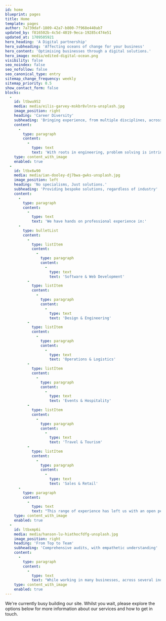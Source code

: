 ```yaml
---
id: home
blueprint: pages
title: Home
template: pages
author: 7a739daf-1809-42a7-b800-7f968e440ab7
updated_by: f816502b-4c5d-4019-9eca-19285c474e51
updated_at: 1709505921
hero_heading: 'A Digital partnership'
hero_subheading: 'Affecting oceans of change for your business'
hero_content: 'Optimising businesses through a digital solutions.'
hero_image: media/edited-digital-ocean.png
visibility: false
seo_noindex: false
seo_nofollow: false
seo_canonical_type: entry
sitemap_change_frequency: weekly
sitemap_priority: 0.5
show_contact_form: false
blocks:
  -
    id: ltbwu952
    media: media/eilis-garvey-mskbr8vlnra-unsplash.jpg
    image_position: right
    heading: 'Career Diversity'
    subheading: 'Bringing experience, from multiple disciplines, across multiple industries'
    content:
      -
        type: paragraph
        content:
          -
            type: text
            text: 'With roots in engineering, problem solving is intrinsic to the services we provide. While academic and professional engineering experience form the basis of our principles and practices, our professional experience ranges far beyond any single industry.'
    type: content_with_image
    enabled: true
  -
    id: ltbx6w90
    media: media/ian-dooley-dj7bwa-gwks-unsplash.jpg
    image_position: left
    heading: 'No specialisms, Just solutions.'
    subheading: 'Providing bespoke solutions, regardless of industry'
    content:
      -
        type: paragraph
        content:
          -
            type: text
            text: 'We have hands on professional experience in:'
      -
        type: bulletList
        content:
          -
            type: listItem
            content:
              -
                type: paragraph
                content:
                  -
                    type: text
                    text: 'Software & Web Development'
          -
            type: listItem
            content:
              -
                type: paragraph
                content:
                  -
                    type: text
                    text: 'Design & Engineering'
          -
            type: listItem
            content:
              -
                type: paragraph
                content:
                  -
                    type: text
                    text: 'Operations & Logistics'
          -
            type: listItem
            content:
              -
                type: paragraph
                content:
                  -
                    type: text
                    text: 'Events & Hospitality'
          -
            type: listItem
            content:
              -
                type: paragraph
                content:
                  -
                    type: text
                    text: 'Travel & Tourism'
          -
            type: listItem
            content:
              -
                type: paragraph
                content:
                  -
                    type: text
                    text: 'Sales & Retail'
      -
        type: paragraph
        content:
          -
            type: text
            text: "This range of experience has left us with an open perspective. There is no one fit's all solution which is why everything we provide is bespoke to you and your business."
    type: content_with_image
    enabled: true
  -
    id: ltbxmp6i
    media: media/hanson-lu-hiathocfdfg-unsplash.jpg
    image_position: right
    heading: 'From Top to Team'
    subheading: 'Comprehensive audits, with empathetic understanding'
    content:
      -
        type: paragraph
        content:
          -
            type: text
            text: "While working in many businesses, across several industries, at all levels of operation, We have been able to quickly understand roles and requirements effectively. This allows us to gain a comprehensive understanding of a business and what the people in it need. From technical intricacies of STEM products and operations, to more abstract and creative concepts of sales and consumer trends, We're ready to find the solutions to any of your business' needs."
    type: content_with_image
    enabled: true
---
```

We're currently busy building our site. Whilst you wait, please explore the options below for more information about our services and how to get in touch.